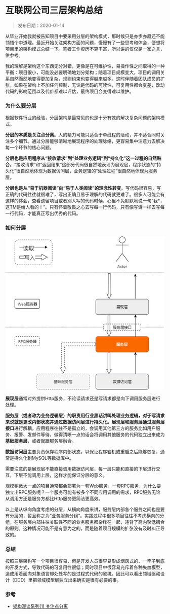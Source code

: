 # 互联网公司三层架构总结

> 发布日期：2020-01-14

从毕业开始我就被告知项目中要采用分层的架构模式，那时候只是亦步亦趋还不能领悟个中道理。最近开始关注架构方面的问题，慢慢有了一些思考和体会，便想将项目里的架构模式总结一下。笔者工作资历不算丰富，所以讲的仅仅是一家之言，供参考。

我的理解是架构这个东西无分对错，更像是在可维护性，易操作性之间取得的一种平衡：项目很小，可能没必要明确地划分架构；随着项目规模变大，项目的调用关系自然而然地变得更加复杂，规则约束也变得越来越多。这时伴随着团队成员的扩张，如果在架构上不加任何控制，无论是代码的可读性，可复用性都会变差，改动代码的影响范围以及代价都难以评估，最终项目会变得难以维护。

### 为什么要分层

根据软件行业的经验，分层架构是最常见的也是十分有效的解决复杂问题的架构模式。

**分层的本质是关注点分离**。人的精力可能只适合于单线程的活动，并不适合同时关注多个细节。通过分层能够清晰地展现程序的处理脉络，更容易集中注意力去解决每一个环节的核心问题。

**分层也是应用程序从“接收请求”到“处理业务逻辑”到“持久化”这一过程的自然贴合**。“接收请求”和“返回结果”这部分代码很自然地表现为展现层，程序状态的“持久化”很自然地体现为数据访问层，业务逻辑的“处理过程”很自然地体现为服务层。

**分层也是从“易于机器阅读”向“易于人类阅读”的理念性转变**。写代码很容易，写正确的代码往往就很难了，写出正确且易于理解的代码就更难了。很多人可能会有这样的体会，查看遗留项目或者别人写的代码时候，心里不免默默地说一句“我*，这TM是给人看的！”。只有怀着敬畏之心去写每一行代码，只有像写诗一样去写每一行代码，才能真正写出优秀的代码。

### 如何分层

![three_layer](./assets/three_layer.png)

**展现层**通常对外提供Http服务，不论读请求还是写请求都是向下调用服务层进行处理。

**服务层（或者称为业务逻辑层）**的职责用行业黑话讲叫处理业务逻辑，对于写请求来说就是更改内部状态并通过数据访问层进行持久化。展现层和服务层通过**服务层接口**进行解耦。应用程序往往不是孤立的，会调用其他第三方的服务比如用户服务、报警、发邮件等待，做得清晰一点的话会将调用其他服务的代码独立出来成为**基础服务层**，或者就跟服务层融合。

**数据访问层**主要负责保存程序内部状态，以保证程序宕机或重启之后能够恢复，通常是持久化到MySQL等数据库中。

需要注意的是展现层不能直接调用数据访问层，每一层只能和直接的下层进行交互，下层不能调用上层，这样才能保证分层的意义。

规模稍微大一点的项目通常都会部署为一套Web服务，一套RPC服务，为什么要独立出RPC服务呢？一个服务可能有被多个不同应用调用的需求，RPC服务无论从调用方还是服务方都比Http服务更简洁更高效。

以上是从纵向角度考虑的分层，从横向角度来讲，服务层内部各个服务之间也是要有分层的，暂且称之为“业务服务分组”。实践过程中很多项目往往不考虑横向的分组，在服务层内部往往关联性不同的业务服务都杂糅在一起，违背了高内聚低耦合的原则。这种情况可能不是有意为之的，而是随着项目规模的扩张没有及时纠正导致的。

### 总结

按照三层架构写一个项目很容易，但是开发人员很容易形成烟囱式的、一竿子到底的开发方式，导致代码的可复用性很低；同时项目中很容易充斥着各种失血模型，造成用着面向对象语言却处处写的是过程式代码的窘境。因此可以看出领域驱动设计（DDD）里把领域模型层独立出来确实是很有必要的事。

### 参考

- [架构漫谈系列(1) 关注点分离](https://www.cnblogs.com/asis/p/architecture-Soc.html)